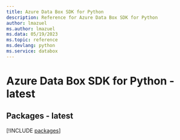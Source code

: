 ```yaml
---
title: Azure Data Box SDK for Python
description: Reference for Azure Data Box SDK for Python
author: lmazuel
ms.author: lmazuel
ms.data: 05/19/2023
ms.topic: reference
ms.devlang: python
ms.service: databox
---
```

# Azure Data Box SDK for Python - latest
## Packages - latest
[!INCLUDE [packages](data-box-index.md)]